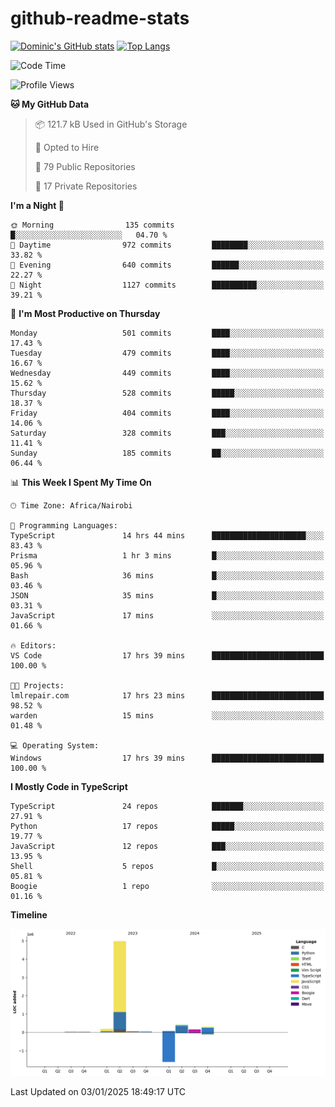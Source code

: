 # github-readme-stats
[![Dominic's GitHub stats](https://github-readme-stats.vercel.app/api?username=Domengo&show_icons=true)](https://github.com/anuraghazra/github-readme-stats)
[![Top Langs](https://github-readme-stats.vercel.app/api/top-langs/?username=Domengo&show_icons=true)](https://github.com/Domengo/github-readme-stats)

<!--START_SECTION:waka-->
![Code Time](http://img.shields.io/badge/Code%20Time-920%20hrs%2054%20mins-blue)

![Profile Views](http://img.shields.io/badge/Profile%20Views-0-blue)

**🐱 My GitHub Data** 

> 📦 121.7 kB Used in GitHub's Storage 
 > 
> 💼 Opted to Hire
 > 
> 📜 79 Public Repositories 
 > 
> 🔑 17 Private Repositories 
 > 
**I'm a Night 🦉** 

```text
🌞 Morning                135 commits         █░░░░░░░░░░░░░░░░░░░░░░░░   04.70 % 
🌆 Daytime                972 commits         ████████░░░░░░░░░░░░░░░░░   33.82 % 
🌃 Evening                640 commits         ██████░░░░░░░░░░░░░░░░░░░   22.27 % 
🌙 Night                  1127 commits        ██████████░░░░░░░░░░░░░░░   39.21 % 
```
📅 **I'm Most Productive on Thursday** 

```text
Monday                   501 commits         ████░░░░░░░░░░░░░░░░░░░░░   17.43 % 
Tuesday                  479 commits         ████░░░░░░░░░░░░░░░░░░░░░   16.67 % 
Wednesday                449 commits         ████░░░░░░░░░░░░░░░░░░░░░   15.62 % 
Thursday                 528 commits         █████░░░░░░░░░░░░░░░░░░░░   18.37 % 
Friday                   404 commits         ████░░░░░░░░░░░░░░░░░░░░░   14.06 % 
Saturday                 328 commits         ███░░░░░░░░░░░░░░░░░░░░░░   11.41 % 
Sunday                   185 commits         ██░░░░░░░░░░░░░░░░░░░░░░░   06.44 % 
```


📊 **This Week I Spent My Time On** 

```text
🕑︎ Time Zone: Africa/Nairobi

💬 Programming Languages: 
TypeScript               14 hrs 44 mins      █████████████████████░░░░   83.43 % 
Prisma                   1 hr 3 mins         █░░░░░░░░░░░░░░░░░░░░░░░░   05.96 % 
Bash                     36 mins             █░░░░░░░░░░░░░░░░░░░░░░░░   03.46 % 
JSON                     35 mins             █░░░░░░░░░░░░░░░░░░░░░░░░   03.31 % 
JavaScript               17 mins             ░░░░░░░░░░░░░░░░░░░░░░░░░   01.66 % 

🔥 Editors: 
VS Code                  17 hrs 39 mins      █████████████████████████   100.00 % 

🐱‍💻 Projects: 
lmlrepair.com            17 hrs 23 mins      █████████████████████████   98.52 % 
warden                   15 mins             ░░░░░░░░░░░░░░░░░░░░░░░░░   01.48 % 

💻 Operating System: 
Windows                  17 hrs 39 mins      █████████████████████████   100.00 % 
```

**I Mostly Code in TypeScript** 

```text
TypeScript               24 repos            ███████░░░░░░░░░░░░░░░░░░   27.91 % 
Python                   17 repos            █████░░░░░░░░░░░░░░░░░░░░   19.77 % 
JavaScript               12 repos            ███░░░░░░░░░░░░░░░░░░░░░░   13.95 % 
Shell                    5 repos             █░░░░░░░░░░░░░░░░░░░░░░░░   05.81 % 
Boogie                   1 repo              ░░░░░░░░░░░░░░░░░░░░░░░░░   01.16 % 
```



**Timeline**

![Lines of Code chart](https://raw.githubusercontent.com/Domengo/Domengo/main/assets/bar_graph.png)


 Last Updated on 03/01/2025 18:49:17 UTC
<!--END_SECTION:waka-->


